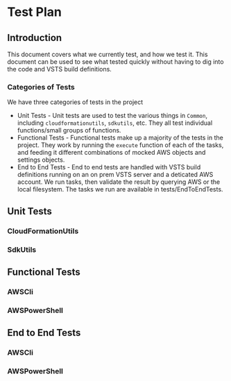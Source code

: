 # Test Plan

## Introduction

This document covers what we currently test, and how we test it. This document can be used to see what tested quickly without having to dig into the code and VSTS build definitions.

### Categories of Tests

We have three categories of tests in the project

-   Unit Tests - Unit tests are used to test the various things in `Common`, including `cloudformationutils`, `sdkutils`, etc. They all test individual functions/small groups of functions.
-   Functional Tests - Functional tests make up a majority of the tests in the project. They work by running the `execute` function of each of the tasks, and feeding it different combinations of mocked AWS objects and settings objects.
-   End to End Tests - End to end tests are handled with VSTS build definitions running on an on prem VSTS server and a deticated AWS account. We run tasks, then validate the result by querying AWS or the local filesystem. The tasks we run are available in tests/EndToEndTests.

## Unit Tests

### CloudFormationUtils

### SdkUtils

## Functional Tests

### AWSCli

### AWSPowerShell

## End to End Tests

### AWSCli

### AWSPowerShell
